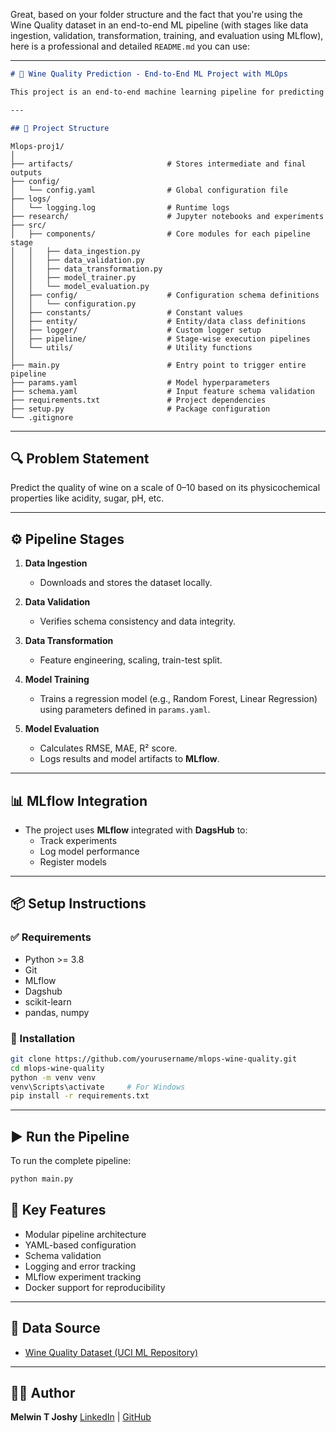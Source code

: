 Great, based on your folder structure and the fact that you're using the Wine Quality dataset in an end-to-end ML pipeline (with stages like data ingestion, validation, transformation, training, and evaluation using MLflow), here is a professional and detailed `README.md` you can use:

---

```markdown
# 🍷 Wine Quality Prediction - End-to-End ML Project with MLOps

This project is an end-to-end machine learning pipeline for predicting wine quality using the [Wine Quality Dataset](https://archive.ics.uci.edu/ml/datasets/wine+quality). It follows MLOps best practices including modular coding, logging, configuration management, experiment tracking with MLflow, and version control with Git.

---

## 📁 Project Structure

```

```
Mlops-proj1/
│
├── artifacts/                     # Stores intermediate and final outputs
├── config/
│   └── config.yaml                # Global configuration file
├── logs/
│   └── logging.log                # Runtime logs
├── research/                      # Jupyter notebooks and experiments
├── src/
│   ├── components/                # Core modules for each pipeline stage
│   │   ├── data_ingestion.py
│   │   ├── data_validation.py
│   │   ├── data_transformation.py
│   │   ├── model_trainer.py
│   │   └── model_evaluation.py
│   ├── config/                    # Configuration schema definitions
│   │   └── configuration.py
│   ├── constants/                 # Constant values
│   ├── entity/                    # Entity/data class definitions
│   ├── logger/                    # Custom logger setup
│   ├── pipeline/                  # Stage-wise execution pipelines
│   └── utils/                     # Utility functions
│
├── main.py                        # Entry point to trigger entire pipeline
├── params.yaml                    # Model hyperparameters
├── schema.yaml                    # Input feature schema validation
├── requirements.txt               # Project dependencies
├── setup.py                       # Package configuration
└── .gitignore
```


---

## 🔍 Problem Statement

Predict the quality of wine on a scale of 0–10 based on its physicochemical properties like acidity, sugar, pH, etc.

---

## ⚙️ Pipeline Stages

1. **Data Ingestion**
   - Downloads and stores the dataset locally.

2. **Data Validation**
   - Verifies schema consistency and data integrity.

3. **Data Transformation**
   - Feature engineering, scaling, train-test split.

4. **Model Training**
   - Trains a regression model (e.g., Random Forest, Linear Regression) using parameters defined in `params.yaml`.

5. **Model Evaluation**
   - Calculates RMSE, MAE, R² score.
   - Logs results and model artifacts to **MLflow**.

---

## 📊 MLflow Integration

- The project uses **MLflow** integrated with **DagsHub** to:
  - Track experiments
  - Log model performance
  - Register models

---

## 📦 Setup Instructions

### ✅ Requirements

- Python >= 3.8
- Git
- MLflow
- Dagshub
- scikit-learn
- pandas, numpy

### 🚀 Installation

```bash
git clone https://github.com/yourusername/mlops-wine-quality.git
cd mlops-wine-quality
python -m venv venv
venv\Scripts\activate     # For Windows
pip install -r requirements.txt
````

---

## ▶️ Run the Pipeline

To run the complete pipeline:

```bash
python main.py
```



## 📌 Key Features

* Modular pipeline architecture
* YAML-based configuration
* Schema validation
* Logging and error tracking
* MLflow experiment tracking
* Docker support for reproducibility

---

## 📂 Data Source

* [Wine Quality Dataset (UCI ML Repository)](https://archive.ics.uci.edu/ml/datasets/wine+quality)

---

## 👨‍💻 Author

**Melwin T Joshy**
[LinkedIn](https://linkedin.com/in/melwintjoshy) | [GitHub](https://github.com/melwintjoshy)
